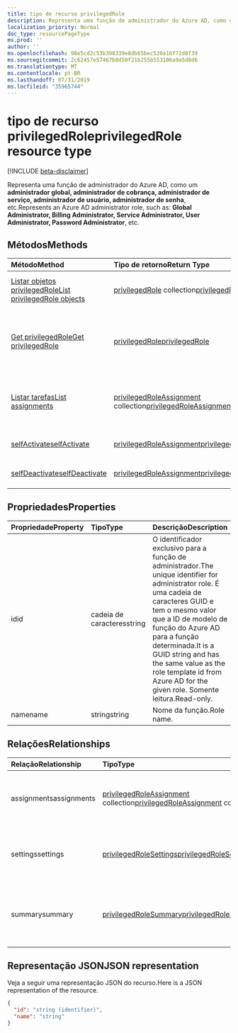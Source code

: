 ```yaml
---
title: tipo de recurso privilegedRole
description: Representa uma função de administrador do Azure AD, como um **administrador global, administrador de cobrança, administrador de serviço, administrador de usuário, administrador de senha**, etc.
localization_priority: Normal
doc_type: resourcePageType
ms.prod: ''
author: ''
ms.openlocfilehash: 98e5cd2c53b398339e8db65bec520a16f72d8f39
ms.sourcegitcommit: 2c62457e57467b8d50f21b255b553106a9a5d8d6
ms.translationtype: MT
ms.contentlocale: pt-BR
ms.lasthandoff: 07/31/2019
ms.locfileid: "35965744"
---
```

# <a name="privilegedrole-resource-type"></a><span data-ttu-id="2d342-103">tipo de recurso privilegedRole</span><span class="sxs-lookup"><span data-stu-id="2d342-103">privilegedRole resource type</span></span>

[!INCLUDE [beta-disclaimer](../../includes/beta-disclaimer.md)]

<span data-ttu-id="2d342-104">Representa uma função de administrador do Azure AD, como um **administrador global, administrador de cobrança, administrador de serviço, administrador de usuário, administrador de senha**, etc.</span><span class="sxs-lookup"><span data-stu-id="2d342-104">Represents an Azure AD administrator role, such as: **Global Administrator, Billing Administrator, Service Administrator, User Administrator, Password Administrator**, etc.</span></span>


## <a name="methods"></a><span data-ttu-id="2d342-105">Métodos</span><span class="sxs-lookup"><span data-stu-id="2d342-105">Methods</span></span>

| <span data-ttu-id="2d342-106">Método</span><span class="sxs-lookup"><span data-stu-id="2d342-106">Method</span></span>           | <span data-ttu-id="2d342-107">Tipo de retorno</span><span class="sxs-lookup"><span data-stu-id="2d342-107">Return Type</span></span>    |<span data-ttu-id="2d342-108">Descrição</span><span class="sxs-lookup"><span data-stu-id="2d342-108">Description</span></span>|
|:---------------|:--------|:----------|
|[<span data-ttu-id="2d342-109">Listar objetos privilegedRole</span><span class="sxs-lookup"><span data-stu-id="2d342-109">List privilegedRole objects</span></span>](../api/privilegedrole-list.md) | <span data-ttu-id="2d342-110">[privilegedRole](privilegedrole.md) collection</span><span class="sxs-lookup"><span data-stu-id="2d342-110">[privilegedRole](privilegedrole.md) collection</span></span>|<span data-ttu-id="2d342-111">Obtenha a coleção de privilegedRole.</span><span class="sxs-lookup"><span data-stu-id="2d342-111">Get the collection of privilegedRole.</span></span>|
|[<span data-ttu-id="2d342-112">Get privilegedRole</span><span class="sxs-lookup"><span data-stu-id="2d342-112">Get privilegedRole</span></span>](../api/privilegedrole-get.md) | [<span data-ttu-id="2d342-113">privilegedRole</span><span class="sxs-lookup"><span data-stu-id="2d342-113">privilegedRole</span></span>](privilegedrole.md) |<span data-ttu-id="2d342-114">Leia as propriedades e os relacionamentos do objeto privilegedRole.</span><span class="sxs-lookup"><span data-stu-id="2d342-114">Read properties and relationships of privilegedRole object.</span></span>|
|[<span data-ttu-id="2d342-115">Listar tarefas</span><span class="sxs-lookup"><span data-stu-id="2d342-115">List assignments</span></span>](../api/privilegedrole-list-assignments.md) |<span data-ttu-id="2d342-116">[privilegedRoleAssignment](privilegedroleassignment.md) collection</span><span class="sxs-lookup"><span data-stu-id="2d342-116">[privilegedRoleAssignment](privilegedroleassignment.md) collection</span></span>| <span data-ttu-id="2d342-117">Obtenha uma coleção de objetos Assignment para essa função.</span><span class="sxs-lookup"><span data-stu-id="2d342-117">Get a assignment object collection for this role.</span></span>|
|[<span data-ttu-id="2d342-118">selfActivate</span><span class="sxs-lookup"><span data-stu-id="2d342-118">selfActivate</span></span>](../api/privilegedrole-selfactivate.md)|[<span data-ttu-id="2d342-119">privilegedRoleAssignment</span><span class="sxs-lookup"><span data-stu-id="2d342-119">privilegedRoleAssignment</span></span>](privilegedroleassignment.md)|<span data-ttu-id="2d342-120">Ative a função atribuída.</span><span class="sxs-lookup"><span data-stu-id="2d342-120">Activate the assigned role.</span></span>|
|[<span data-ttu-id="2d342-121">selfDeactivate</span><span class="sxs-lookup"><span data-stu-id="2d342-121">selfDeactivate</span></span>](../api/privilegedrole-selfdeactivate.md)|[<span data-ttu-id="2d342-122">privilegedRoleAssignment</span><span class="sxs-lookup"><span data-stu-id="2d342-122">privilegedRoleAssignment</span></span>](privilegedroleassignment.md)|<span data-ttu-id="2d342-123">Desative a função atribuída.</span><span class="sxs-lookup"><span data-stu-id="2d342-123">Deactivate the assigned role.</span></span>|

## <a name="properties"></a><span data-ttu-id="2d342-124">Propriedades</span><span class="sxs-lookup"><span data-stu-id="2d342-124">Properties</span></span>
| <span data-ttu-id="2d342-125">Propriedade</span><span class="sxs-lookup"><span data-stu-id="2d342-125">Property</span></span>     | <span data-ttu-id="2d342-126">Tipo</span><span class="sxs-lookup"><span data-stu-id="2d342-126">Type</span></span>   |<span data-ttu-id="2d342-127">Descrição</span><span class="sxs-lookup"><span data-stu-id="2d342-127">Description</span></span>|
|:---------------|:--------|:----------|
|<span data-ttu-id="2d342-128">id</span><span class="sxs-lookup"><span data-stu-id="2d342-128">id</span></span>|<span data-ttu-id="2d342-129">cadeia de caracteres</span><span class="sxs-lookup"><span data-stu-id="2d342-129">string</span></span>|<span data-ttu-id="2d342-130">O identificador exclusivo para a função de administrador.</span><span class="sxs-lookup"><span data-stu-id="2d342-130">The unique identifier for administrator role.</span></span> <span data-ttu-id="2d342-131">É uma cadeia de caracteres GUID e tem o mesmo valor que a ID de modelo de função do Azure AD para a função determinada.</span><span class="sxs-lookup"><span data-stu-id="2d342-131">It is a GUID string and has the same value as the role template id from Azure AD for the given role.</span></span> <span data-ttu-id="2d342-132">Somente leitura.</span><span class="sxs-lookup"><span data-stu-id="2d342-132">Read-only.</span></span>|
|<span data-ttu-id="2d342-133">name</span><span class="sxs-lookup"><span data-stu-id="2d342-133">name</span></span>|<span data-ttu-id="2d342-134">string</span><span class="sxs-lookup"><span data-stu-id="2d342-134">string</span></span>|<span data-ttu-id="2d342-135">Nome da função.</span><span class="sxs-lookup"><span data-stu-id="2d342-135">Role name.</span></span>|

## <a name="relationships"></a><span data-ttu-id="2d342-136">Relações</span><span class="sxs-lookup"><span data-stu-id="2d342-136">Relationships</span></span>
| <span data-ttu-id="2d342-137">Relação</span><span class="sxs-lookup"><span data-stu-id="2d342-137">Relationship</span></span> | <span data-ttu-id="2d342-138">Tipo</span><span class="sxs-lookup"><span data-stu-id="2d342-138">Type</span></span>   |<span data-ttu-id="2d342-139">Descrição</span><span class="sxs-lookup"><span data-stu-id="2d342-139">Description</span></span>|
|:---------------|:--------|:----------|
|<span data-ttu-id="2d342-140">assignments</span><span class="sxs-lookup"><span data-stu-id="2d342-140">assignments</span></span>|<span data-ttu-id="2d342-141">[privilegedRoleAssignment](privilegedroleassignment.md) collection</span><span class="sxs-lookup"><span data-stu-id="2d342-141">[privilegedRoleAssignment](privilegedroleassignment.md) collection</span></span>| <span data-ttu-id="2d342-142">As atribuições para essa função.</span><span class="sxs-lookup"><span data-stu-id="2d342-142">The assignments for this role.</span></span> <span data-ttu-id="2d342-143">Somente leitura.</span><span class="sxs-lookup"><span data-stu-id="2d342-143">Read-only.</span></span> <span data-ttu-id="2d342-144">Anulável.</span><span class="sxs-lookup"><span data-stu-id="2d342-144">Nullable.</span></span>|
|<span data-ttu-id="2d342-145">settings</span><span class="sxs-lookup"><span data-stu-id="2d342-145">settings</span></span>|[<span data-ttu-id="2d342-146">privilegedRoleSettings</span><span class="sxs-lookup"><span data-stu-id="2d342-146">privilegedRoleSettings</span></span>](privilegedrolesettings.md)| <span data-ttu-id="2d342-147">As configurações dessa função.</span><span class="sxs-lookup"><span data-stu-id="2d342-147">The settings for this role.</span></span> <span data-ttu-id="2d342-148">Somente leitura.</span><span class="sxs-lookup"><span data-stu-id="2d342-148">Read-only.</span></span> <span data-ttu-id="2d342-149">Anulável.</span><span class="sxs-lookup"><span data-stu-id="2d342-149">Nullable.</span></span>|
|<span data-ttu-id="2d342-150">summary</span><span class="sxs-lookup"><span data-stu-id="2d342-150">summary</span></span>|[<span data-ttu-id="2d342-151">privilegedRoleSummary</span><span class="sxs-lookup"><span data-stu-id="2d342-151">privilegedRoleSummary</span></span>](privilegedrolesummary.md)| <span data-ttu-id="2d342-152">As informações resumidas para essa função.</span><span class="sxs-lookup"><span data-stu-id="2d342-152">The summary information for this role.</span></span> <span data-ttu-id="2d342-153">Somente leitura.</span><span class="sxs-lookup"><span data-stu-id="2d342-153">Read-only.</span></span> <span data-ttu-id="2d342-154">Anulável.</span><span class="sxs-lookup"><span data-stu-id="2d342-154">Nullable.</span></span>|

## <a name="json-representation"></a><span data-ttu-id="2d342-155">Representação JSON</span><span class="sxs-lookup"><span data-stu-id="2d342-155">JSON representation</span></span>

<span data-ttu-id="2d342-156">Veja a seguir uma representação JSON do recurso.</span><span class="sxs-lookup"><span data-stu-id="2d342-156">Here is a JSON representation of the resource.</span></span>

<!-- {
  "blockType": "resource",
  "optionalProperties": [

  ],
  "keyProperty": "id",
  "baseType":"microsoft.graph.entity",
  "@odata.type": "microsoft.graph.privilegedRole"
}-->

```json
{
  "id": "string (identifier)",
  "name": "string"
}

```

<!-- uuid: 8fcb5dbc-d5aa-4681-8e31-b001d5168d79
2015-10-25 14:57:30 UTC -->
<!--
{
  "type": "#page.annotation",
  "description": "privilegedRole resource",
  "keywords": "",
  "section": "documentation",
  "tocPath": "",
  "suppressions": []
}
-->
